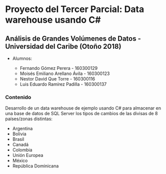 # Proyecto del Tercer Parcial: Data warehouse usando C\#

## Análisis de Grandes Volúmenes de Datos - Universidad del Caribe (Otoño 2018)

* Alumnos:

  * Fernando Gómez Perera - 160300129
  * Moisés Emiliano Arellano Ávila - 160300123
  * Nestor David Que Torre - 160300116
  * Luis Eduardo Ramírez Padilla - 160300137

### Contenido

Desarrollo de un data warehouse de ejemplo usando C# para almacenar en una base de datos de SQL Server los tipos de cambios de las divisas de 8 países/zonas distintas:

* Argentina
* Bolivia
* Brasil
* Canadá
* Colombia
* Unión Europea
* México
* República Dominicana
